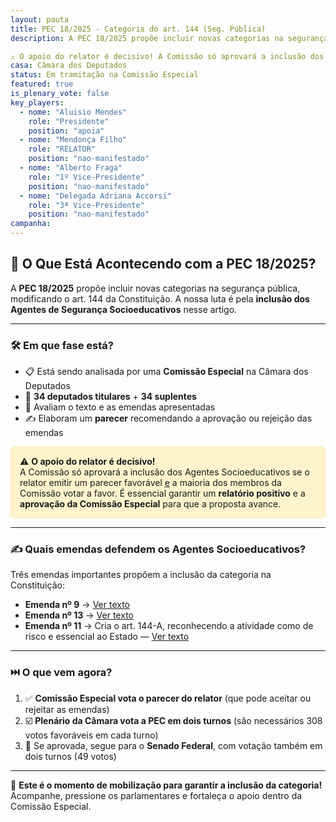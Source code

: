```yaml
---
layout: pauta
title: PEC 18/2025 - Categoria do art. 144 (Seg. Pública)
description: A PEC 18/2025 propõe incluir novas categorias na segurança pública, modificando o art. 144 da Constituição. A nossa luta é pela inclusão dos Agentes de Segurança Socioeducativos nesse artigo.

⚠️ O apoio do relator é decisivo! A Comissão só aprovará a inclusão dos Agentes Socioeducativos se o relator emitir um parecer favorável e a maioria dos membros da Comissão votar a favor. É essencial garantir um relatório positivo e a aprovação da Comissão Especial para que a proposta avance.
casa: Câmara dos Deputados
status: Em tramitação na Comissão Especial
featured: true
is_plenary_vote: false
key_players:
  - nome: "Aluisio Mendes"
    role: "Presidente"
    position: "apoia"
  - nome: "Mendonça Filho"
    role: "RELATOR"
    position: "nao-manifestado"
  - nome: "Alberto Fraga"
    role: "1º Vice-Presidente"
    position: "nao-manifestado"
  - nome: "Delegada Adriana Accorsi"
    role: "3ª Vice-Presidente"
    position: "nao-manifestado"
campanha:
---
```


<section id="pec18">
  <h2>📌 O Que Está Acontecendo com a PEC 18/2025?</h2>
  <p>A <strong>PEC 18/2025</strong> propõe incluir novas categorias na segurança pública, modificando o art. 144 da Constituição. A nossa luta é pela <strong>inclusão dos Agentes de Segurança Socioeducativos</strong> nesse artigo.</p>

  <hr>

  <h3>🛠️ Em que fase está?</h3>
  <ul>
    <li>📋 Está sendo analisada por uma <strong>Comissão Especial</strong> na Câmara dos Deputados</li>
    <li>👥 <strong>34 deputados titulares</strong> + <strong>34 suplentes</strong></li>
    <li>📑 Avaliam o texto e as emendas apresentadas</li>
    <li>✍️ Elaboram um <strong>parecer</strong> recomendando a aprovação ou rejeição das emendas</li>
  </ul>

  <div style="background-color: #fff3cd; border: 1px solid #ffeeba; padding: 1em; border-radius: 6px; margin: 1em 0;">
    ⚠️ <strong>O apoio do relator é decisivo!</strong><br>
    A Comissão só aprovará a inclusão dos Agentes Socioeducativos se o relator emitir um parecer favorável <u>e</u> a maioria dos membros da Comissão votar a favor. É essencial garantir um <strong>relatório positivo</strong> e a <strong>aprovação da Comissão Especial</strong> para que a proposta avance.
  </div>

  <hr>

  <h3>✍️ Quais emendas defendem os Agentes Socioeducativos?</h3>
  <p>Três emendas importantes propõem a inclusão da categoria na Constituição:</p>
  <ul>
    <li><strong>Emenda nº 9</strong> → <a href="https://www.camara.leg.br/proposicoesWeb/prop_mostrarintegra?codteor=3011065&filename=EMC%209%20PEC01825%20=%3E%20PEC%2018/2025" target="_blank">Ver texto</a></li>
    <li><strong>Emenda nº 13</strong> → <a href="https://www.camara.leg.br/proposicoesWeb/prop_mostrarintegra?codteor=3011563&filename=EMC%2013%20PEC01825%20=%3E%20PEC%2018/2025" target="_blank">Ver texto</a></li>
    <li><strong>Emenda nº 11</strong> → Cria o art. 144-A, reconhecendo a atividade como de risco e essencial ao Estado — <a href="https://www.camara.leg.br/proposicoesWeb/prop_mostrarintegra?codteor=3011531&filename=EMC+11+PEC01825+%3D%3E+PEC+18/2025" target="_blank">Ver texto</a></li>
  </ul>

  <hr>

  <h3>⏭️ O que vem agora?</h3>
  <ol>
    <li>✅ <strong>Comissão Especial vota o parecer do relator</strong> (que pode aceitar ou rejeitar as emendas)</li>
    <li>☑️ <strong>Plenário da Câmara vota a PEC em dois turnos</strong> (são necessários 308 votos favoráveis em cada turno)</li>
    <li>📨 Se aprovada, segue para o <strong>Senado Federal</strong>, com votação também em dois turnos (49 votos)</li>
  </ol>

  <hr>

  <p>🚀 <strong>Este é o momento de mobilização para garantir a inclusão da categoria!</strong> Acompanhe, pressione os parlamentares e fortaleça o apoio dentro da Comissão Especial.</p>
</section>
